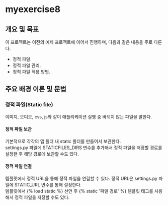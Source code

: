 # **myexercise8**

## 개요 및 목표

이 프로젝트는 이전의 예제 프로젝트에 이어서 진행하며, 다음과 같은 내용을 주로 다룬다.

- 정적 파일.
- 정적 파일 관리.
- 정적 파일 적용 방법.

## 주요 배경 이론 및 문법

### 정적 파일(Static file)

이미지, 오디오, css, js와 같이 애플리케이션 실행 중 바뀌지 않는 파일을 말한다.

#### 정적 파일 보관

기본적으로 각각의 앱 폴더 내 static 폴더를 만들어서 보관한다.  
settings.py 파일에 STATICFILES_DIRS 변수를 추가해서 정적 파일을 저장할 경로를 설정한 후 해당 경로에 보관할 수도 있다.

#### 정적 파일 연결

템플릿에서 정적 URL을 통해 정적 파일을 연결할 수 있다. 정적 URL은 settings.py 파일에 STATIC_URL 변수를 통해 설정한다.  
템플릿에서 {% load static %} 선언 후 {% static '파일 경로' %} 템플릿 태그를 사용해서 정적 파일을 지정할 수도 있다.
